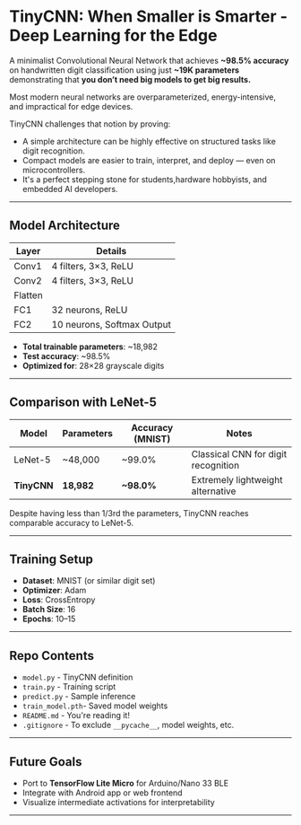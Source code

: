 # TinyCNN: When Smaller is Smarter - Deep Learning for the Edge

A minimalist Convolutional Neural Network that achieves **~98.5% accuracy** on handwritten digit classification using just **~19K parameters** demonstrating that **you don’t need big models to get big results.**

Most modern neural networks are overparameterized, energy-intensive, and impractical for edge devices.  

TinyCNN challenges that notion by proving:

- A simple architecture can be highly effective on structured tasks like digit recognition.
- Compact models are easier to train, interpret, and deploy — even on microcontrollers.
- It's a perfect stepping stone for students,hardware hobbyists, and embedded AI developers.

---

## Model Architecture

| Layer     | Details                     |
|-----------|-----------------------------|
| Conv1     | 4 filters, 3×3, ReLU        |
| Conv2     | 4 filters, 3×3, ReLU        |
| Flatten   |                             |
| FC1       | 32 neurons, ReLU           |
| FC2       | 10 neurons, Softmax Output |

- **Total trainable parameters**: ~18,982  
- **Test accuracy**: ~98.5%  
- **Optimized for**: 28×28 grayscale digits

---

## Comparison with LeNet-5

| Model       | Parameters | Accuracy (MNIST) | Notes                               |
|-------------|------------|------------------|-------------------------------------|
| LeNet-5     | ~48,000    | ~99.0%           | Classical CNN for digit recognition |
| **TinyCNN** | **18,982** | **~98.0%**       | Extremely lightweight alternative   |

Despite having less than 1/3rd the parameters, TinyCNN reaches comparable accuracy to LeNet-5.

---
## Training Setup

- **Dataset**: MNIST (or similar digit set)
- **Optimizer**: Adam
- **Loss**: CrossEntropy
- **Batch Size**: 16
- **Epochs**: 10–15

---

## Repo Contents

- `model.py` - TinyCNN definition
- `train.py` - Training script
- `predict.py` - Sample inference
- `train_model.pth`- Saved model weights
- `README.md` - You're reading it!
- `.gitignore` - To exclude `__pycache__`, model weights, etc.

---

## Future Goals

- Port to **TensorFlow Lite Micro** for Arduino/Nano 33 BLE
- Integrate with Android app or web frontend
- Visualize intermediate activations for interpretability

---

